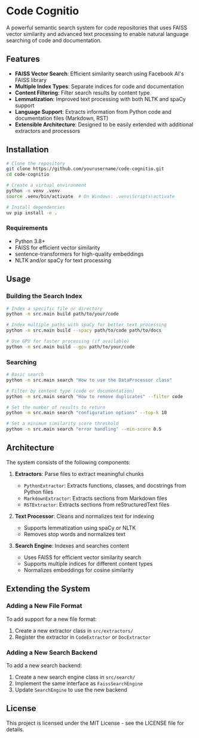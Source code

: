 # Code Cognitio

A powerful semantic search system for code repositories that uses FAISS vector similarity and advanced text processing to enable natural language searching of code and documentation.

## Features

- **FAISS Vector Search**: Efficient similarity search using Facebook AI's FAISS library
- **Multiple Index Types**: Separate indices for code and documentation
- **Content Filtering**: Filter search results by content type
- **Lemmatization**: Improved text processing with both NLTK and spaCy support
- **Language Support**: Extracts information from Python code and documentation files (Markdown, RST)
- **Extensible Architecture**: Designed to be easily extended with additional extractors and processors

## Installation

```bash
# Clone the repository
git clone https://github.com/yourusername/code-cognitio.git
cd code-cognitio

# Create a virtual environment
python -m venv .venv
source .venv/bin/activate  # On Windows: .venv\Scripts\activate

# Install dependencies
uv pip install -e .
```

### Requirements

- Python 3.8+
- FAISS for efficient vector similarity
- sentence-transformers for high-quality embeddings
- NLTK and/or spaCy for text processing

## Usage

### Building the Search Index

```bash
# Index a specific file or directory
python -m src.main build path/to/your/code

# Index multiple paths with spaCy for better text processing
python -m src.main build --spacy path/to/code path/to/docs

# Use GPU for faster processing (if available)
python -m src.main build --gpu path/to/your/code
```

### Searching

```bash
# Basic search
python -m src.main search "How to use the DataProcessor class"

# Filter by content type (code or documentation)
python -m src.main search "How to remove duplicates" --filter code

# Set the number of results to return
python -m src.main search "configuration options" --top-k 10

# Set a minimum similarity score threshold
python -m src.main search "error handling" --min-score 0.5
```

## Architecture

The system consists of the following components:

1. **Extractors**: Parse files to extract meaningful chunks
   - `PythonExtractor`: Extracts functions, classes, and docstrings from Python files
   - `MarkdownExtractor`: Extracts sections from Markdown files
   - `RSTExtractor`: Extracts sections from reStructuredText files

2. **Text Processor**: Cleans and normalizes text for indexing
   - Supports lemmatization using spaCy or NLTK
   - Removes stop words and normalizes text

3. **Search Engine**: Indexes and searches content
   - Uses FAISS for efficient vector similarity search
   - Supports multiple indices for different content types
   - Normalizes embeddings for cosine similarity

## Extending the System

### Adding a New File Format

To add support for a new file format:

1. Create a new extractor class in `src/extractors/`
2. Register the extractor in `CodeExtractor` or `DocExtractor`

### Adding a New Search Backend

To add a new search backend:

1. Create a new search engine class in `src/search/`
2. Implement the same interface as `FaissSearchEngine`
3. Update `SearchEngine` to use the new backend

## License

This project is licensed under the MIT License - see the LICENSE file for details.
